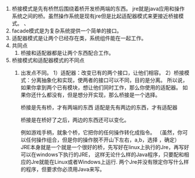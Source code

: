 1. 桥接模式是先有桥然后围绕着桥开发桥两端的东西。 jre就是java应用和操作系统之间的桥。虽然操作系统是现有jre但是比起适配器模式来更接近桥接模式。  、
1. facade模式是为复杂系统提供一个简单的接口。
1. 适配器模式是让两个已经存在类，系统组件能在一起工作。   
1. 共同点
    1.  桥接和适配器都是让两个东西配合工作。
1. 桥接模式和适配器模式的不同点
    1. 出发点不同。
         1）适配器：改变已有的两个接口，让他们相容。
         2）桥接模式：分离抽象化和实现，使两者的接口可以不同，目的是分离。
        所以说，如果你拿到两个已有模块，想让他们同时工作，那么你使用的适配器。
        如果你还什么都没有，但是想分开实现，那么桥接是一个选择。

        桥接是先有桥，才有两端的东西
        适配是先有两边的东西，才有适配器

        桥接是在桥好了之后，两边的东西还可以变化。

       例如游戏手柄，就象个桥，它把你的任何操作转化成指令。
     （虽然，你可以任何操作组合，但是你的操作脱不开山下左右，a,b，选择 ，确定）
      JRE本身就是一个就是一个很好的桥，先写好在linux上执行的Jre，再写好可以在windows下执行的JRE，
      这样无论什么样的Java程序，只要配和相应的Jre就能在Linux或者Windows上运行.
      两个Jre并没有限定你写什么样的程序，但要求你必须用Java来写。
